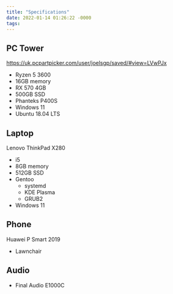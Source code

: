 ```yaml
---
title: "Specifications"
date: 2022-01-14 01:26:22 -0000
tags: 
---
```


## PC Tower

<https://uk.pcpartpicker.com/user/joelsgp/saved/#view=LVwPJx>

- Ryzen 5 3600
- 16GB memory
- RX 570 4GB
- 500GB SSD
- Phanteks P400S
- Windows 11
- Ubuntu 18.04 LTS

## Laptop

Lenovo ThinkPad X280
- i5
- 8GB memory
- 512GB SSD
- Gentoo
    - systemd
    - KDE Plasma
    - GRUB2
- Windows 11

## Phone

Huawei P Smart 2019
- Lawnchair

## Audio

- Final Audio E1000C
